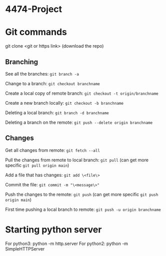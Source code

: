 # 4474-Project

# Git commands
git clone \<git or https link\> (download the repo)

## Branching
See all the branches: `git branch -a`

Change to a branch: `git checkout branchname`

Create a local copy of remote branch: `git checkout -t origin/branchname`

Create a new branch locally: `git checkout -b branchname`

Deleting a local branch: `git branch -d branchname`

Deleting a branch on the remote: `git push --delete origin branchname` 

## Changes
Get all changes from remote: `git fetch --all`

Pull the changes from remote to local branch: `git pull` (can get more specific `git pull origin main`)

Add a file that has changes: `git add \<file\>`

Commit the file: `git commit -m "\<message\>"`

Push the changes to the remote: `git push` (can get more specific `git push origin main`)

First time pushing a local branch to remote: `git push -u origin branchname`


# Starting python server

For python3: python -m http.server <port>
For python2: python -m SimpleHTTPServer



